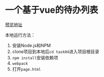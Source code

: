 # 一个基于vue的待办列表

[预览地址](https://hungereeeeee.github.io/todoList/step-5/page.html)

本地运行方法：

1. 安装Node.js和NPM
2. clone项目到本地后`cd task04`进入项目根目录
3. `npm install`安装依赖项
4. `webpack`
5. 打开`page.html`
